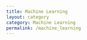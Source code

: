 ```yaml
---
title: Machine Learning
layout: category
category: Machine Learning
permalink: /machine_learning
---
```

